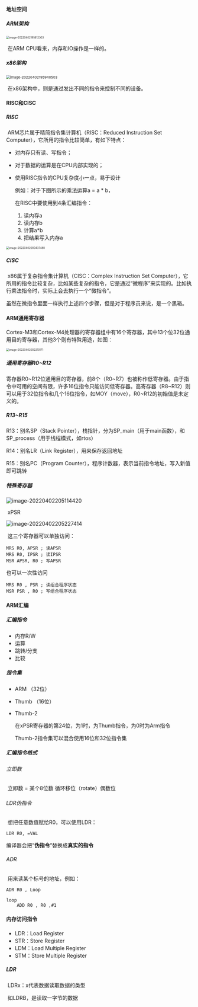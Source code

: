#### 地址空间

##### ARM架构

<img src="image-20220402195812303.png" alt="image-20220402195812303" style="zoom: 50%;" />

​	在ARM CPU看来，内存和IO操作是一样的。

##### x86架构

<img src="image-20220402195940503.png" alt="image-20220402195940503" style="zoom:67%;" />

​		在x86架构中，则是通过发出不同的指令来控制不同的设备。

#### RISC和CISC

##### RISC

​	ARM芯片属于精简指令集计算机（RISC：Reduced Instruction Set Computer），它所用的指令比较简单，有如下特点：

- 对内存只有读、写指令；

- 对于数据的运算是在CPU内部实现的；

- 使用RISC指令的CPU复杂度小一点，易于设计

  例如：对于下图所示的乘法运算a = a * b，

  在RISC中要使用到4条汇编指令：

  1. 读内存a
  2. 读内存b
  3. 计算a*b
  4. 把结果写入内存a

<img src="image-20220402200437480.png" alt="image-20220402200437480" style="zoom:50%;" />

##### CISC

​	x86属于复杂指令集计算机（CISC：Complex Instruction Set Computer），它所用的指令比较复杂，比如某些复杂的指令，它是通过“微程序”来实现的。比如执行乘法指令时，实际上会去执行一个“微指令”。

​	虽然在微指令里面一样执行上述四个步骤，但是对于程序员来说，是一个黑箱。

#### ARM通用寄存器

​	Cortex-M3和Cortex-M4处理器的寄存器组中有16个寄存器，其中13个位32位通用目的寄存器，其他3个则有特殊用途，如图：

<img src="image-20220402202213171.png" alt="image-20220402202213171" style="zoom:50%;" />

##### 通用寄存器R0~R12

​	寄存器R0~R12位通用目的寄存器，前8个（R0~R7）也被称作低寄存器。由于指令中可用的空间有限，许多16位指令只能访问低寄存器。高寄存器（R8~R12）则可以用于32位指令和几个16位指令，如MOY（move），R0~R12的初始值是未定义的。

##### R13~R15

R13：别名SP（Stack Pointer），栈指针，分为SP_main（用于main函数），和SP_process（用于线程模式，如rtos）

R14：别名LR（Link Register），用来保存返回地址

R15：别名PC（Program Counter），程序计数器，表示当前指令地址，写入新值即可跳转

##### 特殊寄存器

![image-20220402205114420](image-20220402205114420.png)

​		xPSR

![image-20220402205227414](image-20220402205227414.png)

​	这三个寄存器可以单独访问：

```assembly
MRS R0, APSR ; 读APSR
MRS R0, IPSR ; 读IPSR
MSR APSR, R0 ; 写APSR
```


   也可以一次性访问

```assembly
MRS R0 , PSR ; 读组合程序状态
MSR PSR , R0 ; 写组合程序状态
```

#### ARM汇编

##### 汇编指令

 - 内存R/W
 - 运算
 - 跳转/分支
 - 比较

##### 指令集

- ARM （32位）

- Thumb  （16位）

- Thumb-2

  在xPSR寄存器的第24位，为1时，为Thumb指令，为0时为Arm指令

  Thumb-2指令集可以混合使用16位和32位指令集

##### 汇编指令格式

###### 立即数

​	立即数 = 某个8位数 循环移位（rotate）偶数位

###### LDR伪指令

​	想把任意数值赋给R0，可以使用LDR：

```assembly
LDR R0, =VAL
```

​	编译器会把“**伪指令**“替换成**真实的指令**

###### ADR

​	用来读某个标号的地址，例如：

```assembly
ADR R0 , Loop

loop 
	ADD R0 , R0 ,#1
```

#### 内存访问指令

- LDR：Load Register
- STR：Store Register
- LDM：Load Multiple Register
- STM：Store Multiple Register

##### LDR 

​	LDRx：x代表数据读取数据的类型

​		如LDRB，是读取一字节的数据

